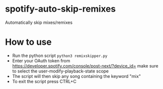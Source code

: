 # spotify-auto-skip-remixes
Automatically skip mixes/remixes

# How to use
 - Run the python script `python3 remixskipper.py`
 - Enter your OAuth token from https://developer.spotify.com/console/post-next/?device_id= make sure to select the user-modify-playback-state scope
 - The script will then skip any song containing the keyword "mix"
 - To exit the script press CTRL+C
